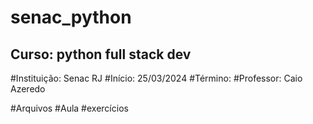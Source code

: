 # senac_python
## Curso: python full stack dev
#Instituição: Senac RJ
#Início: 25/03/2024
#Término: 
#Professor: Caio Azeredo

#Arquivos
    #Aula
        #exercícios



